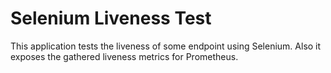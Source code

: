 # Selenium Liveness Test

This application tests the liveness of some endpoint using Selenium.
Also it exposes the gathered liveness metrics for Prometheus.